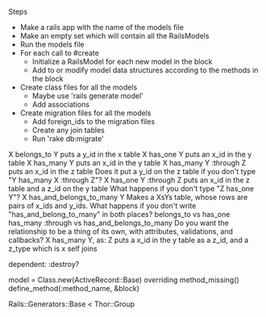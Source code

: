 Steps
* Make a rails app with the name of the models file
* Make an empty set which will contain all the RailsModels
* Run the models file
* For each call to #create
  * Initialize a RailsModel for each new model in the block
  * Add to or modify model data structures according to the methods in the block
* Create class files for all the models
  * Maybe use 'rails generate model'
  * Add associations
* Create migration files for all the models
  * Add foreign_ids to the migration files
  * Create any join tables
  * Run 'rake db:migrate'


X belongs_to Y
  puts a y_id in the x table
X has_one Y
  puts an x_id in the y table
X has_many Y
  puts an x_id in the y table
X has_many Y :through Z
  puts an x_id in the z table
  Does it put a y_id on the z table if you don't type "Y has_many X :through Z"?
X has_one Y :through Z
  puts an x_id in the z table and a z_id on the y table
  What happens if you don't type "Z has_one Y"?
X has_and_belongs_to_many Y
  Makes a XsYs table, whose rows are pairs of x_ids and y_ids.
  What happens if you don't write "has_and_belong_to_many" in both places?
belongs_to vs has_one
has_many :through vs has_and_belongs_to_many
  Do you want the relationship to be a thing of its own, with attributes, validations, and callbacks?
X has_many Y, as: Z
  puts a x_id in the y table as a z_id, and a z_type which is x
self joins


dependent: :destroy?


model = Class.new(ActiveRecord::Base)
overriding method_missing()
define_method(:method_name, &block)

Rails::Generators::Base < Thor::Group